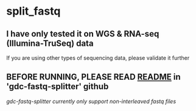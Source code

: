 # split_fastq

## I have only tested it on WGS & RNA-seq (Illumina-TruSeq) data
If you are using other types of sequencing data, please validate it further

## BEFORE RUNNING, PLEASE READ [README](https://github.com/kmhernan/gdc-fastq-splitter) in 'gdc-fastq-splitter' github
_gdc-fastq-splitter currently only support non-interleaved fastq files_
